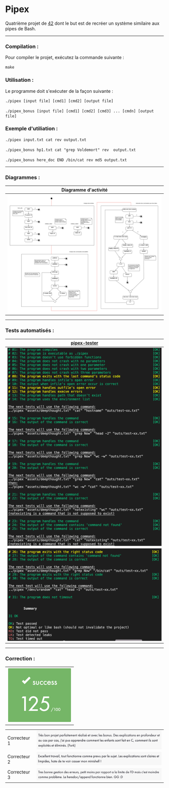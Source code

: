 # Pipex

Quatrième projet de [42](https://42.fr/) dont le but est de recréer un système similaire aux pipes de Bash.

---

### Compilation :

Pour compiler le projet, exécutez la commande suivante :

```
make
```

### Utilisation :

Le programme doit s'exécuter de la façon suivante : 

```
./pipex [input file] [cmd1] [cmd2] [output file]

./pipex_bonus [input file] [cmd1] [cmd2] [cmd3] ... [cmdn] [output file]
```


### Exemple d'utiliation :

```
./pipex input.txt cat rev output.txt

./pipex_bonus hp1.txt cat "grep Voldemort" rev  output.txt

./pipex_bonus here_doc END /bin/cat rev md5 output.txt
```

---
### Diagrammes :

| Diagramme d'activité |
| --- |
| <img src="./img/activity-diagram.png" style="zoom:85%;" /> |

---
### Tests automatisés :

| [pipex-tester](https://github.com/vfurmane/pipex-tester) | 
| --- |
| ![](./img/test1.png) |
| ![](./img/test2.png) |

---
### Correction :

| |
| --- |
| <img src="./img/note.png" style="zoom: 50%;" /> |

| | |
| --- | --- |
| Correcteur 1 | <img src="./img/correction1.png" style="zoom: 67%;" /> |
| Correcteur 2 | <img src="./img/correction2.png" style="zoom:67%;" /> |
| Correcteur 3 | <img src="./img/correction3.png" style="zoom:67%;" /> |
